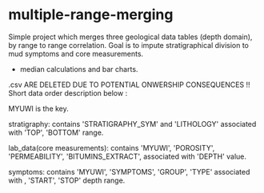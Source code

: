 # multiple-range-merging
Simple project which merges three geological data tables (depth domain), by range to range correlation. Goal is to impute stratigraphical division to mud symptoms and core measurements.

+ median calculations and bar charts. 

.csv ARE DELETED DUE TO POTENTIAL ONWERSHIP CONSEQUENCES !! Short data order description below : 

MYUWI is the key. 

stratigraphy:
contains 'STRATIGRAPHY_SYM' and 'LITHOLOGY' associated with 'TOP', 'BOTTOM' range.

lab_data(core measurements):
contains 'MYUWI', 'POROSITY', 'PERMEABILITY', 'BITUMINS_EXTRACT', associated with 'DEPTH' value.

symptoms:
contains 'MYUWI', 'SYMPTOMS', 'GROUP', 'TYPE' associated with , 'START', 'STOP' depth range.



